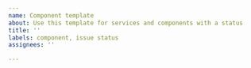 ```yaml
---
name: Component template
about: Use this template for services and components with a status
title: ''
labels: component, issue status
assignees: ''

---
```



